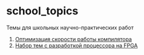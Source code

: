 # school_topics
Темы для школьных научно-практических работ
1. [Оптимизация скорости работы компилятора](compiler_opt.md)
2. [Набор тем с разработкой процессора на FPGA](fpga-riscv.md)

